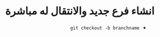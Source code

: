 # <div dir=rtl>انشاء فرع جديد والانتقال له مباشرة </dir>

<div dir=rtl>

* `git checkout -b branchname ` 
</dir>
